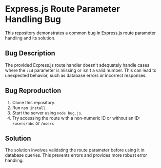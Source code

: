 # Express.js Route Parameter Handling Bug

This repository demonstrates a common bug in Express.js route parameter handling and its solution.

## Bug Description
The provided Express.js route handler doesn't adequately handle cases where the `:id` parameter is missing or isn't a valid number. This can lead to unexpected behavior, such as database errors or incorrect responses.

## Bug Reproduction
1. Clone this repository.
2. Run `npm install`.
3. Start the server using `node bug.js`.
4. Try accessing the route with a non-numeric ID or without an ID: `/users/abc` or `/users`

## Solution
The solution involves validating the route parameter before using it in database queries.  This prevents errors and provides more robust error handling.